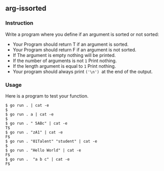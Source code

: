 ## arg-issorted

### Instruction

Write a program where you define if an argument is sorted or not sorted:
- Your Program should return T if an argument is sorted.
- Your Program should return F if an argument is not sorted.
- If The argument is empty nothing will be printed.
- If the number of arguments is not `1` Print nothing.
- If the length argument is equal to `1` Print nothing.
- Your program should always print `('\n') `at the end of the output.

### Usage

Here is a program to test your function.

```console
$ go run . | cat -e
$
$ go run . a | cat -e
$
$ go run . " 5ABc" | cat -e
T$
$ go run . "zA1" | cat -e
F$
$ go run . "01Talent" "student" | cat -e
$
$ go run . "Hello World" | cat -e
F$
$ go run .  "a b c" | cat -e
F$
```

